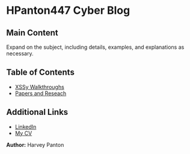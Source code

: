 # HPanton447 Cyber Blog

## Main Content

Expand on the subject, including details, examples, and explanations as necessary.

## Table of Contents
- [XSSy Walkthroughs](XSSy/main.md)
- [Papers and Reseach](#main-content)

## Additional Links

- [LinkedIn](https://www.linkedin.com/in/harvey-panton-7606202a9/)
- [My CV]()


**Author:** Harvey Panton



